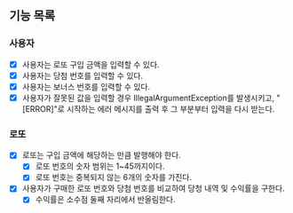 ## 기능 목록

### 사용자

- [x] 사용자는 로또 구입 금액을 입력할 수 있다.
- [x] 사용자는 당첨 번호를 입력할 수 있다.
- [x] 사용자는 보너스 번호를 입력할 수 있다.
- [x] 사용자가 잘못된 값을 입력할 경우 IllegalArgumentException를 발생시키고, "[ERROR]"로 시작하는 에러 메시지를 출력 후 그 부분부터 입력을 다시
  받는다.

### 로또

- [x] 로또는 구입 금액에 해당하는 만큼 발행해야 한다.
    - [x] 로또 번호의 숫자 범위는 1~45까지이다.
    - [x] 로또 번호는 중복되지 않는 6개의 숫자를 가진다.
- [x] 사용자가 구매한 로또 번호와 당첨 번호를 비교하여 당청 내역 및 수익률을 구한다.
    - [x] 수익률은 소수점 둘째 자리에서 반올림한다.